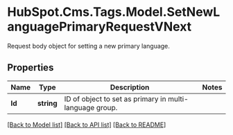 # HubSpot.Cms.Tags.Model.SetNewLanguagePrimaryRequestVNext
Request body object for setting a new primary language.

## Properties

Name | Type | Description | Notes
------------ | ------------- | ------------- | -------------
**Id** | **string** | ID of object to set as primary in multi-language group. | 

[[Back to Model list]](../README.md#documentation-for-models) [[Back to API list]](../README.md#documentation-for-api-endpoints) [[Back to README]](../README.md)

